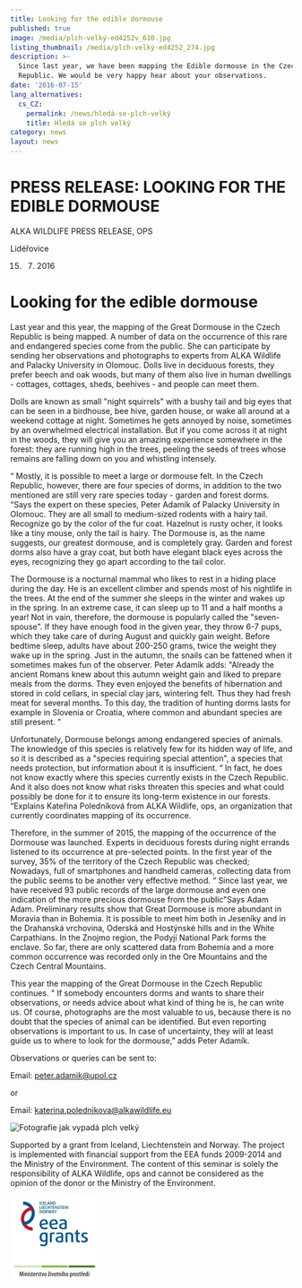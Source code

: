 ```yaml
---
title: Looking for the edible dormouse
published: true
image: /media/plch-velký-ed4252v_610.jpg
listing_thumbnail: /media/plch-velký-ed4252_274.jpg
description: >-
  Since last year, we have been mapping the Edible dormouse in the Czech
  Republic. We would be very happy hear about your observations.
date: '2016-07-15'
lang_alternatives:
  cs_CZ:
    permalink: /news/hledá-se-plch-velký
    title: Hledá se plch velký
category: news
layout: news
---
```

# PRESS RELEASE: LOOKING FOR THE EDIBLE DORMOUSE

ALKA WILDLIFE PRESS RELEASE, OPS

Lidéřovice 

15. 7. 2016

# Looking for the edible dormouse

Last year and this year, the mapping of the Great Dormouse in the Czech Republic is being mapped. A number of data on the occurrence of this rare and endangered species come from the public. She can participate by sending her observations and photographs to experts from ALKA Wildlife and Palacky University in Olomouc. Dolls live in deciduous forests, they prefer beech and oak woods, but many of them also live in human dwellings - cottages, cottages, sheds, beehives - and people can meet them.

Dolls are known as small "night squirrels" with a bushy tail and big eyes that can be seen in a birdhouse, bee hive, garden house, or wake all around at a weekend cottage at night. Sometimes he gets annoyed by noise, sometimes by an overwhelmed electrical installation. But if you come across it at night in the woods, they will give you an amazing experience somewhere in the forest: they are running high in the trees, peeling the seeds of trees whose remains are falling down on you and whistling intensely.

“ Mostly, it is possible to meet a large or dormouse felt. In the Czech Republic, however, there are four species of dorms, in addition to the two mentioned are still very rare species today - garden and forest dorms. “Says the expert on these species, Peter Adamík of Palacky University in Olomouc. They are all small to medium-sized rodents with a hairy tail. Recognize go by the color of the fur coat. Hazelnut is rusty ocher, it looks like a tiny mouse, only the tail is hairy. The Dormouse is, as the name suggests, our greatest dormouse, and is completely gray. Garden and forest dorms also have a gray coat, but both have elegant black eyes across the eyes, recognizing they go apart according to the tail color.

The Dormouse is a nocturnal mammal who likes to rest in a hiding place during the day. He is an excellent climber and spends most of his nightlife in the trees. At the end of the summer she sleeps in the winter and wakes up in the spring. In an extreme case, it can sleep up to 11 and a half months a year! Not in vain, therefore, the dormouse is popularly called the "seven-spouse". If they have enough food in the given year, they throw 6-7 pups, which they take care of during August and quickly gain weight. Before bedtime sleep, adults have about 200-250 grams, twice the weight they wake up in the spring. Just in the autumn, the snails can be fattened when it sometimes makes fun of the observer. Peter Adamík adds: "Already the ancient Romans knew about this autumn weight gain and liked to prepare meals from the dorms. They even enjoyed the benefits of hibernation and stored in cold cellars, in special clay jars, wintering felt. Thus they had fresh meat for several months. To this day, the tradition of hunting dorms lasts for example in Slovenia or Croatia, where common and abundant species are still present. "

Unfortunately, Dormouse belongs among endangered species of animals. The knowledge of this species is relatively few for its hidden way of life, and so it is described as a "species requiring special attention", a species that needs protection, but information about it is insufficient. “ In fact, he does not know exactly where this species currently exists in the Czech Republic. And it also does not know what risks threaten this species and what could possibly be done for it to ensure its long-term existence in our forests. “Explains Kateřina Poledníková from ALKA Wildlife, ops, an organization that currently coordinates mapping of its occurrence.

Therefore, in the summer of 2015, the mapping of the occurrence of the Dormouse was launched. Experts in deciduous forests during night errands listened to its occurrence at pre-selected points. In the first year of the survey, 35% of the territory of the Czech Republic was checked; Nowadays, full of smartphones and handheld cameras, collecting data from the public seems to be another very effective method. “ Since last year, we have received 93 public records of the large dormouse and even one indication of the more precious dormouse from the public"Says Adam Adam. Preliminary results show that Great Dormouse is more abundant in Moravia than in Bohemia. It is possible to meet him both in Jeseníky and in the Drahanská vrchovina, Oderská and Hostýnské hills and in the White Carpathians. In the Znojmo region, the Podyjí National Park forms the enclave. So far, there are only scattered data from Bohemia and a more common occurrence was recorded only in the Ore Mountains and the Czech Central Mountains.

This year the mapping of the Great Dormouse in the Czech Republic continues. " If somebody encounters dorms and wants to share their observations, or needs advice about what kind of thing he is, he can write us. Of course, photographs are the most valuable to us, because there is no doubt that the species of animal can be identified. But even reporting observations is important to us. In case of uncertainty, they will at least guide us to where to look for the dormouse,” adds Peter Adamík.

Observations or queries can be sent to:

Email: [peter.adamik@upol.cz ](peter.adamik@upol.cz)

or 

Email: [katerina.polednikova@alkawildlife.eu](katerina.polednikova@alkawildlife.eu)

![Fotografie jak vypadá plch velký](/media/plch-velký-f7318_610.jpg "plch velký")

Supported by a grant from Iceland, Liechtenstein and Norway. The project is implemented with financial support from the EEA funds 2009-2014 and the Ministry of the Environment. The content of this seminar is solely the responsibility of ALKA Wildlife, ops and cannot be considered as the opinion of the donor or the Ministry of the Environment.

![](/media/loga_mgs_stojato_mm.jpg)
